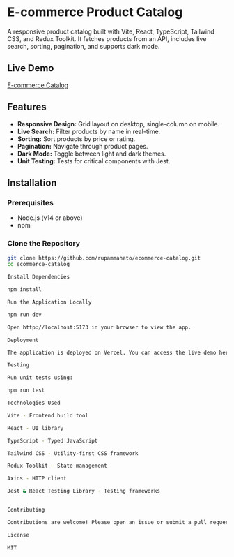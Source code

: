 # E-commerce Product Catalog

A responsive product catalog built with Vite, React, TypeScript, Tailwind CSS, and Redux Toolkit. It fetches products from an API, includes live search, sorting, pagination, and supports dark mode.

## Live Demo

[E-commerce Catalog](https://ecommerce-catalog-smoky.vercel.app/)

## Features

- **Responsive Design:** Grid layout on desktop, single-column on mobile.
- **Live Search:** Filter products by name in real-time.
- **Sorting:** Sort products by price or rating.
- **Pagination:** Navigate through product pages.
- **Dark Mode:** Toggle between light and dark themes.
- **Unit Testing:** Tests for critical components with Jest.

## Installation

### Prerequisites

- Node.js (v14 or above)
- npm

### Clone the Repository

```bash
git clone https://github.com/rupammahato/ecommerce-catalog.git
cd ecommerce-catalog

Install Dependencies

npm install

Run the Application Locally

npm run dev

Open http://localhost:5173 in your browser to view the app.

Deployment

The application is deployed on Vercel. You can access the live demo here.

Testing

Run unit tests using:

npm run test

Technologies Used

Vite - Frontend build tool

React - UI library

TypeScript - Typed JavaScript

Tailwind CSS - Utility-first CSS framework

Redux Toolkit - State management

Axios - HTTP client

Jest & React Testing Library - Testing frameworks


Contributing

Contributions are welcome! Please open an issue or submit a pull request.

License

MIT
